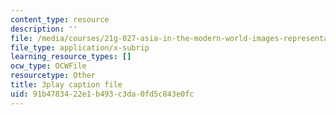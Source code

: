 ```yaml
---
content_type: resource
description: ''
file: /media/courses/21g-027-asia-in-the-modern-world-images-representations-fall-2016/91b4783422e1b493c3da0fd5c843e0fc_1801230.srt
file_type: application/x-subrip
learning_resource_types: []
ocw_type: OCWFile
resourcetype: Other
title: 3play caption file
uid: 91b47834-22e1-b493-c3da-0fd5c843e0fc
---
```

